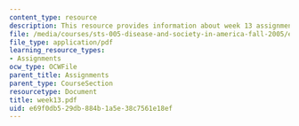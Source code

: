 ```yaml
---
content_type: resource
description: This resource provides information about week 13 assignments.
file: /media/courses/sts-005-disease-and-society-in-america-fall-2005/e69f0db529db884b1a5e38c7561e18ef_week13.pdf
file_type: application/pdf
learning_resource_types:
- Assignments
ocw_type: OCWFile
parent_title: Assignments
parent_type: CourseSection
resourcetype: Document
title: week13.pdf
uid: e69f0db5-29db-884b-1a5e-38c7561e18ef
---
```

